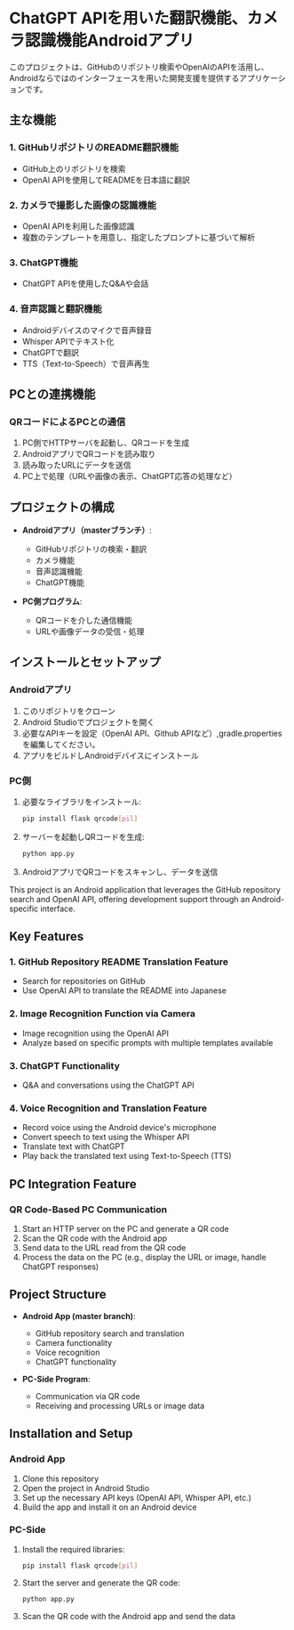 # ChatGPT APIを用いた翻訳機能、カメラ認識機能Androidアプリ

このプロジェクトは、GitHubのリポジトリ検索やOpenAIのAPIを活用し、Androidならではのインターフェースを用いた開発支援を提供するアプリケーションです。

## 主な機能

### 1. GitHubリポジトリのREADME翻訳機能
- GitHub上のリポジトリを検索
- OpenAI APIを使用してREADMEを日本語に翻訳

### 2. カメラで撮影した画像の認識機能
- OpenAI APIを利用した画像認識
- 複数のテンプレートを用意し、指定したプロンプトに基づいて解析

### 3. ChatGPT機能
- ChatGPT APIを使用したQ&Aや会話

### 4. 音声認識と翻訳機能
- Androidデバイスのマイクで音声録音
- Whisper APIでテキスト化
- ChatGPTで翻訳
- TTS（Text-to-Speech）で音声再生

## PCとの連携機能

### QRコードによるPCとの通信

1. PC側でHTTPサーバを起動し、QRコードを生成
2. AndroidアプリでQRコードを読み取り
3. 読み取ったURLにデータを送信
4. PC上で処理（URLや画像の表示、ChatGPT応答の処理など）

## プロジェクトの構成

- **Androidアプリ（masterブランチ）**: 
  - GitHubリポジトリの検索・翻訳
  - カメラ機能
  - 音声認識機能
  - ChatGPT機能

- **PC側プログラム**:
  - QRコードを介した通信機能
  - URLや画像データの受信・処理

## インストールとセットアップ

### Androidアプリ

1. このリポジトリをクローン
2. Android Studioでプロジェクトを開く
3. 必要なAPIキーを設定（OpenAI API、Github APIなど）,gradle.propertiesを編集してください。
4. アプリをビルドしAndroidデバイスにインストール

### PC側

1. 必要なライブラリをインストール:
   ```bash
   pip install flask qrcode[pil]
   ```

2. サーバーを起動しQRコードを生成:
   ```bash
   python app.py
   ```

3. AndroidアプリでQRコードをスキャンし、データを送信


This project is an Android application that leverages the GitHub repository search and OpenAI API, offering development support through an Android-specific interface.

## Key Features

### 1. GitHub Repository README Translation Feature
- Search for repositories on GitHub
- Use OpenAI API to translate the README into Japanese

### 2. Image Recognition Function via Camera
- Image recognition using the OpenAI API
- Analyze based on specific prompts with multiple templates available

### 3. ChatGPT Functionality
- Q&A and conversations using the ChatGPT API

### 4. Voice Recognition and Translation Feature
- Record voice using the Android device's microphone
- Convert speech to text using the Whisper API
- Translate text with ChatGPT
- Play back the translated text using Text-to-Speech (TTS)

## PC Integration Feature

### QR Code-Based PC Communication

1. Start an HTTP server on the PC and generate a QR code
2. Scan the QR code with the Android app
3. Send data to the URL read from the QR code
4. Process the data on the PC (e.g., display the URL or image, handle ChatGPT responses)

## Project Structure

- **Android App (master branch)**: 
  - GitHub repository search and translation
  - Camera functionality
  - Voice recognition
  - ChatGPT functionality

- **PC-Side Program**:
  - Communication via QR code
  - Receiving and processing URLs or image data

## Installation and Setup

### Android App

1. Clone this repository
2. Open the project in Android Studio
3. Set up the necessary API keys (OpenAI API, Whisper API, etc.)
4. Build the app and install it on an Android device

### PC-Side

1. Install the required libraries:
   ```bash
   pip install flask qrcode[pil]
   ```

2. Start the server and generate the QR code:
   ```bash
   python app.py
   ```

3. Scan the QR code with the Android app and send the data



